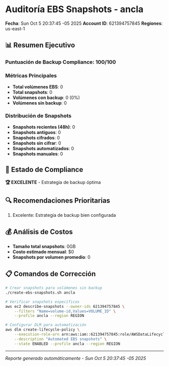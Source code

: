 # Auditoría EBS Snapshots - ancla

**Fecha**: Sun Oct  5 20:37:45 -05 2025
**Account ID**: 621394757845
**Regiones**: us-east-1

## 📊 Resumen Ejecutivo

### Puntuación de Backup Compliance: **100/100**

### Métricas Principales
- **Total volúmenes EBS**: 0
- **Total snapshots**: 0
- **Volúmenes con backup**: 0 (0%)
- **Volúmenes sin backup**: 0

### Distribución de Snapshots
- **Snapshots recientes (48h)**: 0
- **Snapshots antiguos**: 0
- **Snapshots cifrados**: 0
- **Snapshots sin cifrar**: 0
- **Snapshots automatizados**: 0
- **Snapshots manuales**: 0

## 🎯 Estado de Compliance

**🏆 EXCELENTE** - Estrategia de backup óptima

## 🔍 Recomendaciones Prioritarias

1. Excelente: Estrategia de backup bien configurada

## 💰 Análisis de Costos

- **Tamaño total snapshots**: 0GB
- **Costo estimado mensual**: $0
- **Snapshots por volumen promedio**: 0

## 📋 Comandos de Corrección

```bash
# Crear snapshots para volúmenes sin backup
./create-ebs-snapshots.sh ancla

# Verificar snapshots específicos
aws ec2 describe-snapshots --owner-ids 621394757845 \
    --filters "Name=volume-id,Values=VOLUME_ID" \
    --profile ancla --region REGION

# Configurar DLM para automatización
aws dlm create-lifecycle-policy \
    --execution-role-arn arn:aws:iam::621394757845:role/AWSDataLifecycleManagerDefaultRole \
    --description "Automated EBS snapshots" \
    --state ENABLED --profile ancla --region REGION
```

---
*Reporte generado automáticamente - Sun Oct  5 20:37:45 -05 2025*
